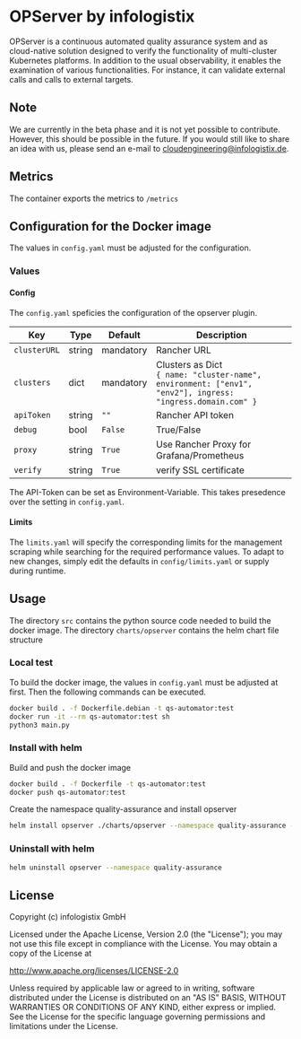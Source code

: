 # OPServer by infologistix

OPServer is a continuous automated quality assurance system and as cloud-native solution designed to verify the functionality of multi-cluster Kubernetes platforms. In addition to the usual observability, it enables the examination of various functionalities. For instance, it can validate external calls and calls to external targets.

## Note

We are currently in the beta phase and it is not yet possible to contribute. However, this should be possible in the future. If you would still like to share an idea with us, please send an e-mail to <cloudengineering@infologistix.de>.

## Metrics

The container exports the metrics to `/metrics`

## Configuration for the Docker image

The values in `config.yaml` must be adjusted for the configuration.

### Values

#### Config

The `config.yaml` speficies the configuration of the opserver plugin.

| Key | Type | Default | Description |
|-----|------|---------|-------------|
| `clusterURL` | string | mandatory | Rancher URL |
| `clusters` | dict | mandatory | Clusters as Dict <br> `{ name: "cluster-name", environment: ["env1", "env2"], ingress: "ingress.domain.com" }` |
| `apiToken` | string | `""` | Rancher API token |
| `debug` | bool | `False` | True/False |
| `proxy` | string | `True` | Use Rancher Proxy for Grafana/Prometheus |
| `verify` | string | `True` | verify SSL certificate |

The API-Token can be set as Environment-Variable. This takes presedence over the setting in `config.yaml`.

#### Limits

The `limits.yaml` will specify the corresponding limits for the management scraping while searching for the required performance values.
To adapt to new changes, simply edit the defaults in `config/limits.yaml` or supply during runtime.

## Usage

The directory `src` contains the python source code needed to build the docker image. The directory `charts/opserver` contains the helm chart file structure

### Local test

To build the docker image, the values in `config.yaml` must be adjusted at first. Then the following commands can be executed.

```bash
docker build . -f Dockerfile.debian -t qs-automator:test
docker run -it --rm qs-automator:test sh
python3 main.py
```

### Install with helm

Build and push the docker image

```bash
docker build . -f Dockerfile -t qs-automator:test
docker push qs-automator:test
```

Create the namespace quality-assurance and install opserver

```bash
helm install opserver ./charts/opserver --namespace quality-assurance --create-namespace --wait
```

### Uninstall with helm

```bash
helm uninstall opserver --namespace quality-assurance
```

## License

Copyright (c) infologistix GmbH

Licensed under the Apache License, Version 2.0 (the "License");
you may not use this file except in compliance with the License.
You may obtain a copy of the License at

<http://www.apache.org/licenses/LICENSE-2.0>

Unless required by applicable law or agreed to in writing, software
distributed under the License is distributed on an "AS IS" BASIS,
WITHOUT WARRANTIES OR CONDITIONS OF ANY KIND, either express or implied.
See the License for the specific language governing permissions and
limitations under the License.
